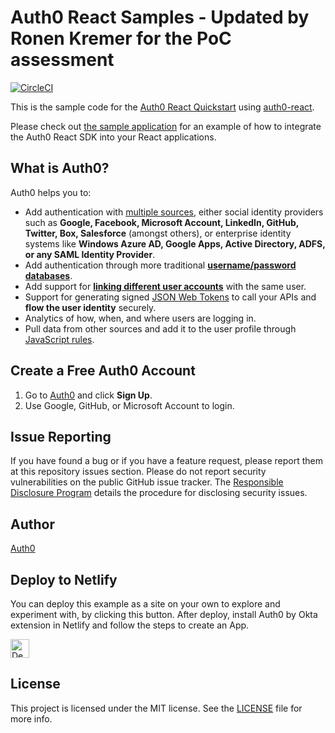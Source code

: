 # Auth0 React Samples - Updated by Ronen Kremer for the PoC assessment

[![CircleCI](https://circleci.com/gh/auth0-samples/auth0-react-samples.svg?style=svg)](https://circleci.com/gh/auth0-samples/auth0-react-samples)

This is the sample code for the [Auth0 React Quickstart](https://auth0.com/docs/quickstart/spa/react) using [auth0-react](https://github.com/auth0/auth0-react).

Please check out [the sample application](./Sample-01) for an example of how to integrate the Auth0 React SDK into your React applications.

## What is Auth0?

Auth0 helps you to:

* Add authentication with [multiple sources](https://auth0.com/docs/identityproviders), either social identity providers such as **Google, Facebook, Microsoft Account, LinkedIn, GitHub, Twitter, Box, Salesforce** (amongst others), or enterprise identity systems like **Windows Azure AD, Google Apps, Active Directory, ADFS, or any SAML Identity Provider**.
* Add authentication through more traditional **[username/password databases](https://auth0.com/docs/connections/database/custom-db)**.
* Add support for **[linking different user accounts](https://auth0.com/docs/users/user-account-linking)** with the same user.
* Support for generating signed [JSON Web Tokens](https://auth0.com/docs/tokens/json-web-tokens) to call your APIs and **flow the user identity** securely.
* Analytics of how, when, and where users are logging in.
* Pull data from other sources and add it to the user profile through [JavaScript rules](https://auth0.com/docs/rules).

## Create a Free Auth0 Account

1. Go to [Auth0](https://auth0.com) and click **Sign Up**.
2. Use Google, GitHub, or Microsoft Account to login.

## Issue Reporting

If you have found a bug or if you have a feature request, please report them at this repository issues section. Please do not report security vulnerabilities on the public GitHub issue tracker. The [Responsible Disclosure Program](https://auth0.com/responsible-disclosure-policy) details the procedure for disclosing security issues.

## Author

[Auth0](https://auth0.com)

## Deploy to Netlify
You can deploy this example as a site on your own to explore and experiment with, by clicking this button.
After deploy, install Auth0 by Okta extension in Netlify and follow the steps to create an App.

<a href="https://app.netlify.com/start/deploy?repository=https://github.com/auth0-samples/auth0-react-samples"><img src="https://www.netlify.com/img/deploy/button.svg" alt="Deploy to Netlify" height=30px></a>


## License

This project is licensed under the MIT license. See the [LICENSE](./LICENSE) file for more info.

